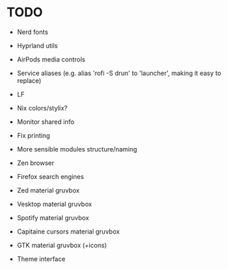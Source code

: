 # TODO
* Nerd fonts

* Hyprland utils

* AirPods media controls

* Service aliases (e.g. alias 'rofi -S drun' to 'launcher', making it easy to replace)

* LF

* Nix colors/stylix?

* Monitor shared info

* Fix printing

* More sensible modules structure/naming

* Zen browser

* Firefox search engines

* Zed material gruvbox
* Vesktop material gruvbox
* Spotify material gruvbox
* Capitaine cursors material gruvbox
* GTK material gruvbox (+icons)
* Theme interface
